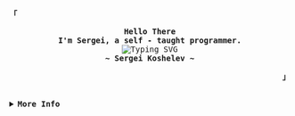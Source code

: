 <!-- GitHub Profile -->
<div align="justify">

<!-- Profile -->
<p align="left"><strong><samp>「</samp></strong></p>
  <p align="center">
    <samp>
      <b>
        Hello There
      <br>
        I'm Sergei, a self - taught programmer.
      </b>
      <br>
        <image src="https://readme-typing-svg.herokuapp.com?font=Chakra+Petch&size=24&pause=1000&color=319DA0&center=true&vCenter=true&width=490&height=60&lines=My+code+works%2C+but+I+have+no+idea+why+" alt="Typing SVG">
      <br>
      <b>
        ~ Sergei Koshelev ~
      </b>
    </samp>
  </p>
<p align="right"><strong><samp>」</samp></strong></p>

<br>

<details>
<summary><samp><b>More Info</b></samp></summary>

<h2></h2><br>

<!-- Contact Me -->
<p align="center">
  <samp>
    [<a  href="https://www.linkedin.com/in/sergei-koshelev-289314153/">LinkedIn</a>]
  </samp>
</p>

<h2></h2><br>
  
<h2></h2><br>
    <samp>
      TOOLS
    </samp>
<h2></h2><br>

<!-- Profile Views Badge -->
<p align="center">
  <samp>
  <a href="#--------">
    <img src="https://komarev.com/ghpvc/?username=rxyhn&label=Profile+Views&color=grey" alt="profile views" /> 
  </a>
  </samp>
</p>

<!-- Github Trophy -->
<div align="center">
  <table>
    <tr>
      <td><a href="#--------"><img align="center" alt="GitHub Trophy" src="https://github-trophies.vercel.app/?username=rxyhn&rank=SECRET,SSS,SS,S,AAA,AA,A&row=2&column=3&margin-w=15&margin-h=15&no-frame=true&theme=nord"></a></td>
    </tr>
  </table>
</div>

<!-- Github Stats -->
<div align="center">
  <table>
    <tr>
      <td><a href="#--------"><img height="137px" align="center" alt="GitHub Stats" src="https://github-readme-stats.vercel.app/api?username=rxyhn&count_private=true&show_icons=true&include_all_commits=true&line_height=21&hide_border=true&theme=nord"/></a></td>
      <td><a href="#--------"><img height="137px" align="center" alt="Top Language" src="https://github-readme-stats.vercel.app/api/top-langs/?username=rxyhn&layout=compact&line_height=21&hide_border=true&theme=nord"/></a></td>
    </tr>
  </table>
</div>

</details>
</div>
